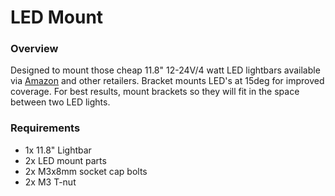 # LED Mount

### Overview

Designed to mount those cheap 11.8" 12-24V/4 watt LED lightbars available via 
[Amazon](https://www.amazon.com/gp/product/B00LAAUCZ2) and other retailers.
Bracket mounts LED's at 15deg for improved coverage.  For best results, mount
brackets so they will fit in the space between two LED lights.

### Requirements

 * 1x 11.8" Lightbar
 * 2x LED mount parts
 * 2x M3x8mm socket cap bolts
 * 2x M3 T-nut
